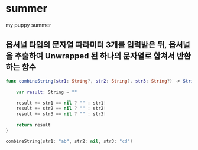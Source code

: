 # summer
my puppy summer


## 옵셔널 타입의 문자열 파라미터 3개를 입력받은 뒤, 옵셔널을 추출하여 Unwrapped 된 하나의 문자열로 합쳐서 반환하는 함수

```swift
func combineString(str1: String?, str2: String?, str3: String?) -> String {
    
    var result: String = ""
    
    result += str1 == nil ? "" : str1!
    result += str2 == nil ? "" : str2!
    result += str3 == nil ? "" : str3!
    
    return result
}

combineString(str1: "ab", str2: nil, str3: "cd")
```
